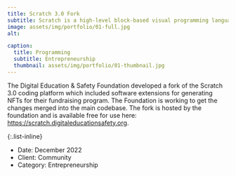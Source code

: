 ```yaml
---
title: Scratch 3.0 Fork
subtitle: Scratch is a high-level block-based visual programming language and website aimed primarily at children as an educational tool for programming.
image: assets/img/portfolio/01-full.jpg
alt: 

caption:
  title: Programming
  subtitle: Entrepreneurship
  thumbnail: assets/img/portfolio/01-thumbnail.jpg
---
```


The Digital Education & Safety Foundation developed a fork of the Scratch 3.0 coding platform which included software extensions for generating NFTs for their fundraising program. The Foundation is working to get the changes merged into the main codebase. The fork is hosted by the foundation and is available free for use here: <a href="https://scratch.digitaleducationsafety.org">https://scratch.digitaleducationsafety.org</a>.

{:.list-inline}
- Date: December 2022
- Client: Community
- Category: Entrepreneurship

